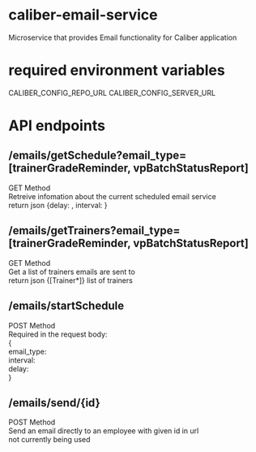 # caliber-email-service
Microservice that provides Email functionality for Caliber application

# required environment variables
CALIBER_CONFIG_REPO_URL
CALIBER_CONFIG_SERVER_URL

# API endpoints

## /emails/getSchedule?email_type=[trainerGradeReminder, vpBatchStatusReport] <br />
  GET Method <br />
  Retreive infomation about the current scheduled email service <br />
  return json {delay: , interval: } <br />

## /emails/getTrainers?email_type=[trainerGradeReminder, vpBatchStatusReport] <br />
  GET Method <br />
  Get a list of trainers emails are sent to <br />
  return json {[Trainer*]}  list of trainers <br />
  
## /emails/startSchedule 
  POST Method <br />
  Required in the request body:  <br />
  { <br />
    email_type: <br />
    interval: <br />
    delay: <br />
  } <br />
  

## /emails/send/{id} 
  POST Method <br />
  Send an email directly to an employee with given id in url <br />
  not currently being used <br />
  
